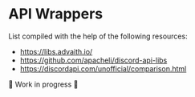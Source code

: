 # API Wrappers

List compiled with the help of the following resources:

- <https://libs.advaith.io/> <user id="190916650143318016"></user>
- <https://github.com/apacheli/discord-api-libs> <user id="460612586061430806"></user>
- <https://discordapi.com/unofficial/comparison.html> <user id="github:DiscordAPI"></user>

🚧 Work in progress 🚧
